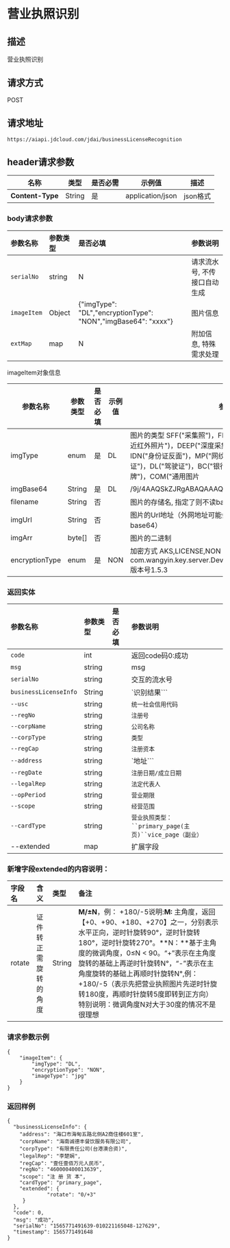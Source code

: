 # 营业执照识别


## 描述
营业执照识别

## 请求方式

POST

## 请求地址

```apl
https://aiapi.jdcloud.com/jdai/businessLicenseRecognition
```

## header请求参数

| 名称             | 类型   | 是否必需 | 示例值           | 描述     |
| ---------------- | ------ | -------- | ---------------- | -------- |
| **Content-Type** | String | 是       | application/json | json格式 |

### body请求参数

| 参数名称    | 参数类型 | 是否必填                                                     | 参数说明                     |
| :---------- | :------- | :----------------------------------------------------------- | :--------------------------- |
| `serialNo`  | string   | N                                                            | 请求流水号, 不传接口自动生成 |
| `imageItem` | Object   | {"imgType": "DL","encryptionType": "NON","imgBase64": "xxxx"} | 图片信息                     |
| `extMap`    | map      | N                                                            | 附加信息, 特殊需求处理       |

imageItem对象信息

| 参数名称       | 参数类型 | 是否必填 | 示例值 | 参数说明                                                     |
| -------------- | -------- | -------- | ------ | ------------------------------------------------------------ |
| imgType        | enum     | 是       | DL     | 图片的类型 SFF("采集照")，FF("全景采集照")，NIR("双目采集的近红外照片")，DEEP("深度采集的照片")，IDP("身份证正面")，IDN("身份证反面")，MP("网纹照")，AP("动作照")，VL("行驶证")，DL("驾驶证")，BC("银行卡")，BL("营业执照")，LP("车牌")，COM("通用图片 |
| imgBase64      | String   | 是       | DL     | /9j/4AAQSkZJRgABAQAAAQABAA...                                |
| filename       | String   | 否       |        | 图片的存储名, 指定了则不读base64                             |
| imgUrl         | String   | 否       |        | 图片的Url地址（外网地址可能会有socket连接超时问题，建议传base64） |
| imgArr         | byte[]   | 否       |        | 图片的二进制                                                 |
| encryptionType | enum     | 是       | NON    | 加密方式 AKS,LICENSE,NON AKS解密方式：com.wangyin.key.server.DeviceCryptoService#decryptEnvelop 版本号1.5.3 |

### 返回实体

| 参数名称              | 参数类型 | 是否必填 | 参数说明                                                |
| :-------------------- | :------- | :------- | :------------------------------------------------------ |
| `code`                | int      |          | 返回code码0:成功                                        |
| `msg`                 | string   |          | msg                                                     |
| `serialNo`            | string   |          | 交互的流水号                                            |
| `businessLicenseInfo` | String   |          | `识别结果```                                            |
| `--usc`               | string   |          | `统一社会信用代码`                                      |
| `--regNo`             | string   |          | `注册号`                                                |
| `--corpName`          | string   |          | `公司名称`                                              |
| `--corpType`          | string   |          | `类型`                                                  |
| `--regCap`            | string   |          | `注册资本`                                              |
| `--address`           | string   |          | `地址```                                                |
| `--regDate`           | string   |          | `注册日期/成立日期`                                     |
| `--legalRep`          | string   |          | `法定代表人`                                            |
| `--opPeriod`          | string   |          | `营业期限`                                              |
| `--scope`             | string   |          | `经营范围`                                              |
| `--cardType`          | string   |          | `营业执照类型：``primary_page(主页)``vice_page（副业）` |
| --extended            | map      |          | 扩展字段                                                |

### 新增字段extended的内容说明：

| 字段名 | 含义                 | 类型   | 备注                                                         |
| :----- | :------------------- | :----- | :----------------------------------------------------------- |
| rotate | 证件转正需旋转的角度 | String | **M/±N**，例： +180/-5说明:**M:** 主角度，返回【+0、+90、+180、+270】之一，分别表示水平正向，逆时针旋转90°，逆时针旋转180°，逆时针旋转270°。**N：**基于主角度的微调角度，0≤N < 90。“+”表示在主角度旋转的基础上再逆时针旋转N°，“-”表示在主角度旋转的基础上再顺时针旋转N°,例： +180/-5（表示先把营业执照图片先逆时针旋转180度，再顺时针旋转5度即转到正方向） 特别说明：微调角度N对大于30度的情况不是很理想 |



### 请求参数示例

```
{
	"imageItem": {
		"imgType": "DL",
		"encryptionType": "NON",
		"imageType": "jpg"
	}
}
```



### 返回样例

```
{
  "businessLicenseInfo": {
    "address": "海口市海甸五路北侧A2商住楼601室", 
    "corpName": "海南诚德丰餐饮服务有限公司", 
    "corpType": "有限责任公司(台港澳合资)", 
    "legalRep": "李楚娴", 
    "regCap": "壹任壹佰万元人民币", 
    "regNo": "460000400013639", 
    "scope": "注 册 货 本", 
    "cardType": "primary_page",
	"extended": {
             "rotate": "0/+3"
     }
  }, 
  "code": 0, 
  "msg": "成功", 
  "serialNo": "1565771491639-010221165048-127629", 
  "timestamp": 1565771491648
}
```

